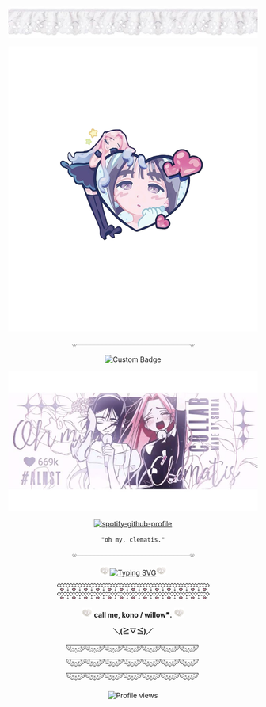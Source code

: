 <p align=center

![Alt text](e6de9f6dfe2e4275a10c92408cb9fd39.jpg)

<p align=center

![image](Untitled551_20250712145919.png)

<p align=center

![Alt text](div117.gif)

<p align=center

![Custom Badge](https://img.shields.io/badge/-✧𐔌sua𐦯-white?style=for-the-badge&logo=github)

<p align=center

![Alt text](e2314ae170c34da2faf5f2f241930219.jpg)

<p align=center

[![spotify-github-profile](https://spotify-github-profile.kittinanx.com/api/view?uid=314mut7imtpm6vc6oq3g32g722qy&cover_image=false&theme=novatorem&show_offline=true&background_color=121212&interchange=false&bar_color=ffffff)](https://github.com/kittinan/spotify-github-profile)

<p align=center
    
    "oh my, clematis."

<p align=center

![Alt text](div117.gif)

<p align=center

![Alt text](284.gif)<a href="https://git.io/typing-svg"><img src="https://readme-typing-svg.demolab.com?font=Ubuntu&size=20&pause=1&color=888888&center=true&vCenter=true&width=435&lines=feel+free+to+int+on+pt+(*+%5E+%CF%89+%5E)+" alt="Typing SVG" /></a>![Alt text](284.gif)

<p align=center

![Alt text](div90.gif)![Alt text](div90.gif)

<p align=center

![Alt text](284.gif) **call me, kono / willow❞.** ![Alt text](284.gif)


<p align=center

**＼(≧▽≦)／**

<p align=center

![Alt text](div50.png)![Alt text](div50.png)![Alt text](div50.png)

<p align=center

![Profile views](https://komarev.com/ghpvc/?username=yourusername&label=(＾▽＾)&color=ffffff) 
